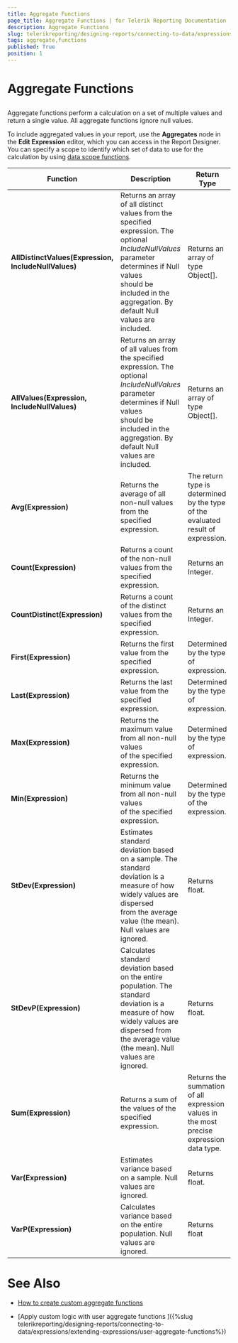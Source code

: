```yaml
---
title: Aggregate Functions
page_title: Aggregate Functions | for Telerik Reporting Documentation
description: Aggregate Functions
slug: telerikreporting/designing-reports/connecting-to-data/expressions/expressions-reference/functions/aggregate-functions
tags: aggregate,functions
published: True
position: 1
---
```


# Aggregate Functions



## 

Aggregate functions perform a calculation on a set of multiple values and return a single value. All aggregate
          functions ignore null values.
        

To include aggregated values in your report, use the __Aggregates__ node in the __Edit Expression__ editor, 
          which you can access in the Report Designer. 
          You can specify a scope to identify which set of data to use for the calculation by 
          using [data 
          scope functions](3c53d216-23db-4749-8671-c7027d4daf1c#datascopefunctions).
        


| Function | Description | Return Type |
| ------ | ------ | ------ |
| __AllDistinctValues(Expression, IncludeNullValues)__ |Returns an array of all distinct values from the specified expression. The optional *IncludeNullValues* parameter determines if Null values<br/>      should be included in the aggregation. By default Null values are included.|Returns an array of type Object[].|
| __AllValues(Expression, IncludeNullValues)__ |Returns an array of all values from the specified expression. The optional *IncludeNullValues* parameter determines if Null values<br/>      should be included in the aggregation. By default Null values are included.|Returns an array of type Object[].|
| __Avg(Expression)__ |Returns the average of all non-null values from the specified expression.|The return type is determined by the type of the evaluated result of expression.|
| __Count(Expression)__ |Returns a count of the non-null values from the specified expression.|Returns an Integer.|
| __CountDistinct(Expression)__ |Returns a count of the distinct values from the specified expression.|Returns an Integer.|
| __First(Expression)__ |Returns the first value from the specified expression.|Determined by the type of expression.|
| __Last(Expression)__ |Returns the last value from the specified expression.|Determined by the type of expression.|
| __Max(Expression)__ |Returns the maximum value from all non-null values <br/>  of the specified expression.|Determined by the type of expression.|
| __Min(Expression)__ |Returns the minimum value from all non-null values <br/>  of the specified expression.|Determined by the type of the expression.|
| __StDev(Expression)__ |Estimates standard deviation based on a sample. The standard deviation is a measure of how widely values are dispersed <br/>  	from the average value (the mean). Null values are ignored.|Returns float.|
| __StDevP(Expression)__ |Calculates standard deviation based on the entire population. The standard deviation is a measure of how widely values are<br/>  	dispersed from the average value (the mean). Null values are ignored.|Returns float.|
| __Sum(Expression)__ |Returns a sum of the values of the specified expression.|Returns the summation of all expression values in the most precise expression data type.|
| __Var(Expression)__ |Estimates variance based on a sample. Null values are ignored.|Returns float.|
| __VarP(Expression)__ |Calculates variance based on the entire population. Null values are ignored.|Returns float|




# See Also

 * [How to create custom aggregate functions](https://www.telerik.com/support/kb/reporting/styling-and-formatting-reports/details/implementing-custom-aggregate-functions-)

 * [Apply custom logic with user aggregate functions ]({%slug telerikreporting/designing-reports/connecting-to-data/expressions/extending-expressions/user-aggregate-functions%})
